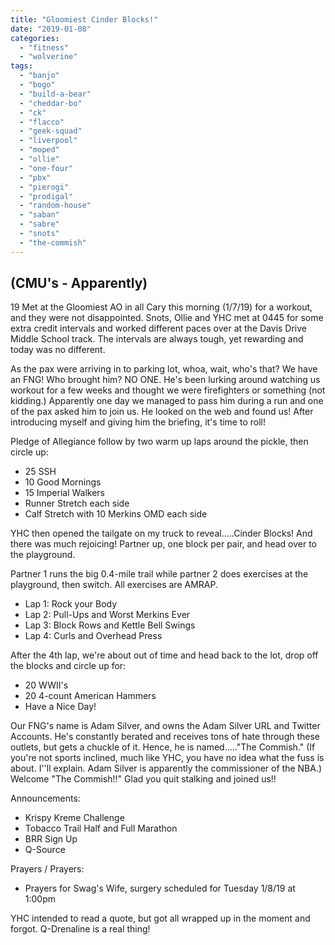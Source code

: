 ```yaml
---
title: "Gloomiest Cinder Blocks!"
date: "2019-01-08"
categories: 
  - "fitness"
  - "wolverine"
tags: 
  - "banjo"
  - "bogo"
  - "build-a-bear"
  - "cheddar-bo"
  - "ck"
  - "flacco"
  - "geek-squad"
  - "liverpool"
  - "moped"
  - "ollie"
  - "one-four"
  - "pbx"
  - "pierogi"
  - "prodigal"
  - "random-house"
  - "saban"
  - "sabre"
  - "snots"
  - "the-commish"
---
```


## (CMU's - Apparently)

19 Met at the Gloomiest AO in all Cary this morning (1/7/19) for a workout, and they were not disappointed. Snots, Ollie and YHC met at 0445 for some extra credit intervals and worked different paces over at the Davis Drive Middle School track. The intervals are always tough, yet rewarding and today was no different.

As the pax were arriving in to parking lot, whoa, wait, who's that? We have an FNG! Who brought him? NO ONE. He's been lurking around watching us workout for a few weeks and thought we were firefighters or something (not kidding.) Apparently one day we managed to pass him during a run and one of the pax asked him to join us. He looked on the web and found us! After introducing myself and giving him the briefing, it's time to roll!

Pledge of Allegiance follow by two warm up laps around the pickle, then circle up:

- 25 SSH
- 10 Good Mornings
- 15 Imperial Walkers
- Runner Stretch each side
- Calf Stretch with 10 Merkins OMD each side

YHC then opened the tailgate on my truck to reveal.....Cinder Blocks! And there was much rejoicing! Partner up, one block per pair, and head over to the playground.

Partner 1 runs the big 0.4-mile trail while partner 2 does exercises at the playground, then switch. All exercises are AMRAP.

- Lap 1: Rock your Body
- Lap 2: Pull-Ups and Worst Merkins Ever
- Lap 3: Block Rows and Kettle Bell Swings
- Lap 4: Curls and Overhead Press

After the 4th lap, we're about out of time and head back to the lot, drop off the blocks and circle up for:

- 20 WWII's
- 20 4-count American Hammers
- Have a Nice Day!

Our FNG's name is Adam Silver, and owns the Adam Silver URL and Twitter Accounts. He's constantly berated and receives tons of hate through these outlets, but gets a chuckle of it. Hence, he is named....."The Commish." (If you're not sports inclined, much like YHC, you have no idea what the fuss is about. I''ll explain. Adam Silver is apparently the commissioner of the NBA.) Welcome "The Commish!!" Glad you quit stalking and joined us!!

Announcements:

- Krispy Kreme Challenge
- Tobacco Trail Half and Full Marathon
- BRR Sign Up
- Q-Source

Prayers / Prayers:

- Prayers for Swag's Wife, surgery scheduled for Tuesday 1/8/19 at 1:00pm

YHC intended to read a quote, but got all wrapped up in the moment and forgot. Q-Drenaline is a real thing!
